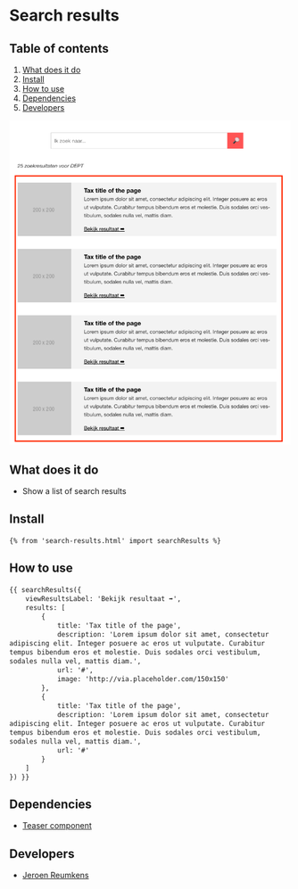 
# Search results

## Table of contents
1. [What does it do](#what-does-it-do)
2. [Install](#install)
3. [How to use](#how-to-use)
4. [Dependencies](#dependencies)
5. [Developers](#developers)

![Search results Demo](./_demo/search-results.png)

## What does it do
* Show a list of search results

## Install
```htmlmixed
{% from 'search-results.html' import searchResults %}
```

## How to use

```htmlmixed
{{ searchResults({
    viewResultsLabel: 'Bekijk resultaat ➡',
    results: [
        {
            title: 'Tax title of the page',
            description: 'Lorem ipsum dolor sit amet, consectetur adipiscing elit. Integer posuere ac eros ut vulputate. Curabitur tempus bibendum eros et molestie. Duis sodales orci vestibulum, sodales nulla vel, mattis diam.',
            url: '#',
            image: 'http://via.placeholder.com/150x150'
        },
        {
            title: 'Tax title of the page',
            description: 'Lorem ipsum dolor sit amet, consectetur adipiscing elit. Integer posuere ac eros ut vulputate. Curabitur tempus bibendum eros et molestie. Duis sodales orci vestibulum, sodales nulla vel, mattis diam.',
            url: '#'
        }
    ]
}) }}
```

## Dependencies
* [Teaser component](/components/teaser/)

## Developers
* [Jeroen Reumkens](mailto:jeroen.reumkens@tamtam.nl)
